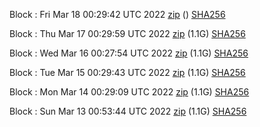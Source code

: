 Block [](https://testnet-insight.dashevo.org/insight/block/): Fri Mar 18 00:29:42 UTC 2022 [zip](https://dash-bootstrap.ams3.digitaloceanspaces.com/testnet/2022-03-18/bootstrap.dat.zip) () [SHA256](https://dash-bootstrap.ams3.digitaloceanspaces.com/testnet/2022-03-18/sha256.txt)

Block [](https://testnet-insight.dashevo.org/insight/block/): Thu Mar 17 00:29:59 UTC 2022 [zip](https://dash-bootstrap.ams3.digitaloceanspaces.com/testnet/2022-03-17/bootstrap.dat.zip) (1.1G) [SHA256](https://dash-bootstrap.ams3.digitaloceanspaces.com/testnet/2022-03-17/sha256.txt)

Block [](https://testnet-insight.dashevo.org/insight/block/): Wed Mar 16 00:27:54 UTC 2022 [zip](https://dash-bootstrap.ams3.digitaloceanspaces.com/testnet/2022-03-16/bootstrap.dat.zip) (1.1G) [SHA256](https://dash-bootstrap.ams3.digitaloceanspaces.com/testnet/2022-03-16/sha256.txt)

Block [](https://testnet-insight.dashevo.org/insight/block/): Tue Mar 15 00:29:43 UTC 2022 [zip](https://dash-bootstrap.ams3.digitaloceanspaces.com/testnet/2022-03-15/bootstrap.dat.zip) (1.1G) [SHA256](https://dash-bootstrap.ams3.digitaloceanspaces.com/testnet/2022-03-15/sha256.txt)

Block [](https://testnet-insight.dashevo.org/insight/block/): Mon Mar 14 00:29:09 UTC 2022 [zip](https://dash-bootstrap.ams3.digitaloceanspaces.com/testnet/2022-03-14/bootstrap.dat.zip) (1.1G) [SHA256](https://dash-bootstrap.ams3.digitaloceanspaces.com/testnet/2022-03-14/sha256.txt)

Block [](https://testnet-insight.dashevo.org/insight/block/): Sun Mar 13 00:53:44 UTC 2022 [zip](https://dash-bootstrap.ams3.digitaloceanspaces.com/testnet/2022-03-13/bootstrap.dat.zip) (1.1G) [SHA256](https://dash-bootstrap.ams3.digitaloceanspaces.com/testnet/2022-03-13/sha256.txt)
